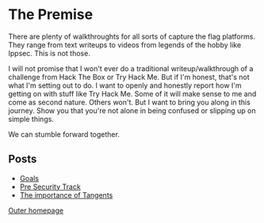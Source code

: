 # The Premise

There are plenty of walkthroughts for all sorts of capture the flag platforms. They range from text writeups to videos from legends of the hobby like Ippsec.
This is not those.

I will not promise that I won't ever do a traditional writeup/walkthrough of a challenge from Hack The Box or Try Hack Me. But if I'm honest, that's not what I'm setting out to do. I want to openly and honestly report how I'm getting on with stuff like Try Hack Me. Some of it will make sense to me and come as second nature. Others won't. But I want to bring you along in this journey. Show you that you're not alone in being confused or slipping up on simple things.

We can stumble forward together.

## Posts

- [Goals](goals.md)
- [Pre Security Track](presecurity.md)
- [The importance of Tangents](tangents.md)

[Outer homepage](../index.md)
